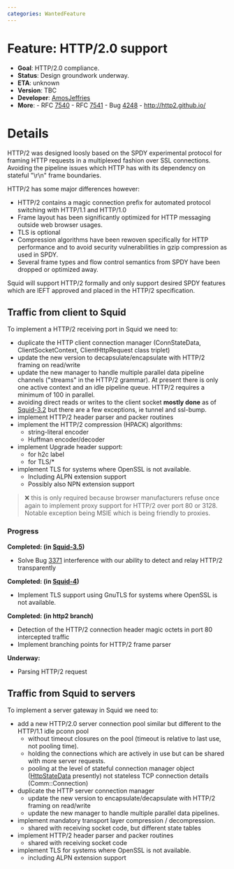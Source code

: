 ```yaml
---
categories: WantedFeature
---
```

# Feature: HTTP/2.0 support

- **Goal**: HTTP/2.0 compliance.
- **Status**: Design groundwork underway.
- **ETA**: unknown
- **Version**: TBC
- **Developer**:
    [AmosJeffries](/AmosJeffries)
- **More**:
      - RFC [7540](https://tools.ietf.org/rfc/rfc7540)
      - RFC [7541](https://tools.ietf.org/rfc/rfc7541)
      - Bug [4248](https://bugs.squid-cache.org/show_bug.cgi?id=4248)
      - <http://http2.github.io/>

# Details

HTTP/2 was designed loosly based on the SPDY experimental protocol for
framing HTTP requests in a multiplexed fashion over SSL connections.
Avoiding the pipeline issues which HTTP has with its dependency on
stateful "\\r\\n" frame boundaries.

HTTP/2 has some major differences however:
- HTTP/2 contains a magic connection prefix for automated protocol
    switching with HTTP/1.1 and HTTP/1.0
- Frame layout has been significantly optimized for HTTP messaging
    outside web browser usages.
- TLS is optional
- Compression algorithms have been rewoven specifically for HTTP
    performance and to avoid security vulnerabilities in gzip
    compression as used in SPDY.
- Several frame types and flow control semantics from SPDY have been
    dropped or optimized away.

Squid will support HTTP/2 formally and only support desired SPDY
features which are IEFT approved and placed in the HTTP/2 specification.

## Traffic from client to Squid

To implement a HTTP/2 receiving port in Squid we need to:
- duplicate the HTTP client connection manager (ConnStateData,
    ClientSocketContext, ClientHttpRequest class triplet)
- update the new version to decapsulate/encapsulate with HTTP/2
    framing on read/write    
- update the new manager to handle multiple parallel data pipeline
    channels ("streams" in the HTTP/2 grammar). At present there is
    only one active context and an idle pipeline queue. HTTP/2
    requires a minimum of 100 in parallel.
- avoiding direct reads or writes to the client socket
    **mostly done** as of [Squid-3.2](/Releases/Squid-3.2)
    but there are a few exceptions, ie tunnel and ssl-bump.
- implement HTTP/2 header parser and packer routines
- implement the HTTP/2 compression (HPACK) algorithms:
    - string-literal encoder
    - Huffman encoder/decoder
- implement Upgrade header support:
    - for h2c label
    - for TLS/\*
- implement TLS for systems where OpenSSL is not available.    
    - Including ALPN extension support    
    - Possibly also NPN extension support

> :x:
    this is only required because browser manufacturers refuse once
    again to implement proxy support for HTTP/2 over port 80 or
    3128. Notable exception being MSIE which is being friendly to
    proxies.

### Progress

**Completed: (in [Squid-3.5](/Releases/Squid-3.5))**

- Solve Bug [3371](https://bugs.squid-cache.org/show_bug.cgi?id=3371)
    interference with our ability to detect and relay HTTP/2
    transparently

**Completed: (in [Squid-4](/Releases/Squid-4))**

- Implement TLS support using GnuTLS for systems where OpenSSL is not
    available.

**Completed: (in http2 branch)**

- Detection of the HTTP/2 connection header magic octets in port 80
    intercepted traffic
- Implement branching points for HTTP/2 frame parser

**Underway:**

- Parsing HTTP/2 request

## Traffic from Squid to servers

To implement a server gateway in Squid we need to:

- add a new HTTP/2.0 server connection pool similar but different to
    the HTTP/1.1 idle pconn pool
    - without timeout closures on the pool (timeout is relative to
        last use, not pooling time).
    - holding the connections which are actively in use but can be
        shared with more server requests.
    - pooling at the level of stateful connection manager object
        ([HttpStateData](/HttpStateData)
        presently) not stateless TCP connection details
        (Comm::Connection)
- duplicate the HTTP server connection manager
    - update the new version to encapsulate/decapsulate with HTTP/2
        framing on read/write
    - update the new manager to handle multiple parallel data
        pipelines.
- implement mandatory transport layer compression / decompression.
    - shared with receiving socket code, but different state tables
- implement HTTP/2 header parser and packer routines
    - shared with receiving socket code
- implement TLS for systems where OpenSSL is not available.
    - including ALPN extension support

